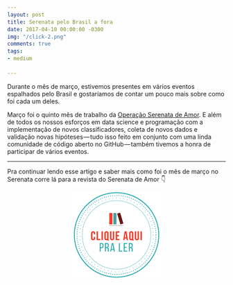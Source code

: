 ```yaml
---
layout: post
title: Serenata pelo Brasil a fora
date: 2017-04-10 00:00:00 -0300
img: "/click-2.png"
comments: true
tags:
- medium

---
```

Durante o mês de março, estivemos presentes em vários eventos espalhados pelo Brasil e gostaríamos de contar um pouco mais sobre como foi cada um deles.

Março foi o quinto mês de trabalho da [Operação Serenata de Amor](https://serenata.ai). E além de todos os nossos esforços em data science e programação com a implementação de novos classificadores, coleta de novos dados e validação novas hipóteses — tudo isso feito em conjunto com uma linda comunidade de código aberto no GitHub — também tivemos a honra de participar de vários eventos.

***

Pra continuar lendo esse artigo e saber mais como foi o mês de março no Serenata corre lá para a revista do Serenata de Amor 👇

<center>
<a href="https://medium.com/serenata/serenata-pelo-brasil-a-fora-5823cc0d9736">

<img src="/images/clique-aqui-para-ler.png" />

</a>
</center>